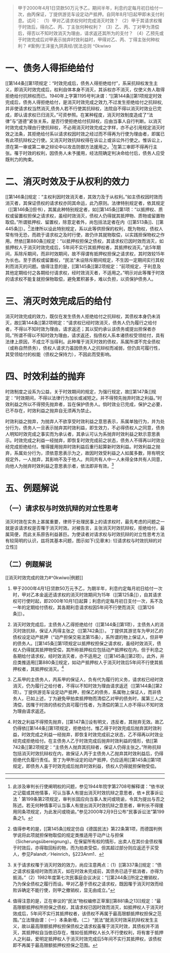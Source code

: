 >甲于2000年4月1日贷款50万元予乙，期间半年，利息约定每月初日给付一次，由丙保证，丁提供游览车设定动产抵押。自同年8月1日起甲即未支付利息。试问：
（1）甲对乙请求权何时完成消灭时效？
（2）甲于其请求权罹于时效后，得向乙、丙、丁主张何种权利？
（3）乙、丙、丁对甲为清偿后，得否以不知时效消灭为理由，请求返还其所为的支付？
（4）乙预先或于时效完成后对甲表示抛弃时效利益时，甲得对乙、丙、丁得主张何种权利？ #案例/王泽鉴九阴真经/民法总则 ^0kwiwo

# 一、债务人得拒绝给付
[[第144条]]第1项规定：“时效完成后，债务人得拒绝给付”，系采抗辩权发生主义，即消灭时效完成后，权利自体本身不消灭，其诉权亦不消灭，仅使义务人取得拒绝给付抗辨权而已。1940年上字第1195号判决谓：“[[第144条]]第1项规定时效完成后，债务人得拒绝给付，是消灭时效完成之效力,不过发生拒绝给付之抗辩权,并非使请求权当然消灭,债务人若不行使其抗辩权，法院自不得以消灭时效业已完成，即认请求权已归消灭。”可资参照。在某种程度，消灭时效制度造成了“法律”与“道德”紧张关系，是否行使拒绝给付抗辩权，应由当事人自行判断。以消灭时效完成为理由行使抗辩权，不必用消灭时效完成之字样，亦不必引用规定消灭时效之法条，其拒绝给付系以请求权因时效之经过而不得再为行使为理由者，即属已有此项抗辩权之行使。又消灭时效抗辩权得在诉讼上或诉讼外行使之。惟诉讼上，须在第一审或第二审之辩论中以攻击防御方法援用之。[^1]在第三审即不得再行主张。罹于时效的权利，因债务人未予援用，经法院确定判决命给付后，债务人应受既判力的拘束。

[^1]:此涉及审判长行使阐明权的问题，参见1944年院字第2708号解释谓：“依书状之记载或其他情事，可认当事人有提出消灭时效抗辩之意思者，依＊民事诉讼法＇第199条第2项规定，审判长固应向当事人发问或晓谕，令其为提出与否之陈述。若无何种情事可认当事人有提出消灭时效抗辩之意思者，审判长不得援用同条项规定，为此发问或晓谕。”参见2000年2月9日公布“民事诉讼法”第199条之1。

# 二、消灭时效及于从权利的效力
[[第146条]]规定：“主权利因时效消灭者，其效力及于从权利。”如主债权因时效而消灭者，其保证债权的请求权亦同其命运，此乃原则。法律特别规定者，依其规定（[[第146条]]但书），其属此种特别规定者，如[[第145条]]第1项：“以抵押权、质权或留置权担保之请求权，虽经时效消灭，债权人仍得就其抵押物、质物或留置物取偿。”所谓抵押权、留置权，除意定者外，尚包括法定者在内（[[第513条]]、[[第445条]]）。[^2]法律所以设此特别规定，系以此等供担保的权利，既为物权，债权人常有恃无恐，而疏于请求权之及时行使，故仍许其就物取偿，以实践担保物权之作用。然依[[第880条]]规定：“以抵押权担保之债权，其请求权已因时效而消灭，如抵押权人于消灭时效完成后，5年间不实行其抵押权者，其抵押权消灭。”此5年期间，系除斥期间，而非时效期间，故不得谓有抵押权担保之请求权，其时效较15年为长也。至于质权或留置权，“民法”未设除斥期间规定，不生因一定期间实行其权利而消灭的问题。值得注意的是，[[第145条]]第2项规定：“前项规定，于利息及其他定期给付之各期给付请求权，经时效消灭者，不适用之。”明示对此等罹于时效的请求权不能复就担保物取偿，避免累积甚多，难以负担，以资保护债务人。

[^2]:值得参考的是，[[第145条]]规定仿自《德国民法》第22条第1项，而德国判例学说将此项就担保物取偿的规定类推适用于动产让与担保（Sicherungsübereignung）。在保留所有权的情形，出卖人在其价金债权罹于时效后，亦得取回标的物，而为拍卖受偿，但其超过部分则应返还于买受人，参见Palandt／Heinrich，§223Anm1．

# 三、消灭时效完成后的给付
消灭时效完成的效力，既仅在发生债务人拒绝给付之抗辩权，其债权本身仍未消灭，故[[第144条]]第2项明定：“请求权已经时效消灭，债务人仍为履行之给付者，不得以不知时效为理由，请求返还；其以契约承认该债务或提出担保者亦同。”所谓不得以不知时效为理由，请求返还，指债权人系本诸债权受领给付，具有法律上原因，不成立不当得利。此种罹于消灭时效的债权，系属所谓不完全债权（或称自然债务），债权人请求力虽因债务人之抗辩权而减弱，但仍具可履行性，其受领给付的权能（债权之保持力），不因此而受影响。
# 四、时效利益的抛弃
时效制度之设系为公益，关于时效期间的规定，为强行规定，故[[第147条]]规定：“时效期间，不得以法律行为加长或减短之。并不得预先抛弃时效之利益。”时效利益之所以不得预先抛弃者，旨在保护债务人。倘时效业已完成，保护之必要，已不存在，时效利益之抛弃自无须再为禁止。

时效利益之抛弃，为抛弃人不欲享受时效利益之意思表示，系属单独行为，并为处分行为，债务人一旦表示抛弃其时效利益，即生效力，不必得债权人之同意，债务人明知时效完成之事实而为承认者，其承认可认为系抛弃时效利益之默示意思表示。时效完成之利益一经抛弃，即恢复时效完成前之状态，债务人不得再以时效业经完成拒绝给付。惟得援用抛弃时效利益后重行起算新时效利益。时效利益之抛弃，系属处分行为，须依意思表示为之，故因时效受利益之人如属多数，除有明文规定外，一人抛弃，其影响不及于他人。共同共有人中一人未得全体共有人同意，向他人为抛弃时效利益之意思表示者，依法即非有效。[^3]

[^3]:关于请求权罹于消灭时效的效力，尚应注意两点：（1）[[第337条]]规定：“债之请求权虽经时效而消灭，如在时效未完成前，其债务已适于抵消者，亦得为抵消。”（2）1982年度第七次民事庭会议决议：“[[第244条]]所定之撤销权，乃为保全债权之履行而设。甲对乙基于债权之请求权，既因罹于消灭时效而经败诉确定不能行使，则甲之撤销权，显无由成立。”

# 五、例题解说
## （一）请求权与时效抗辩的对立性思考
消灭时效在实务上甚属重要，律师于处理民事上的请求权时，最先考虑的问题之一就是该请求权是否罹于消灭时效。对被告言，主张消灭时效抗辩权，拒绝给付，最属简便，而此关系原告利益甚巨。为使读者对请求权与时效抗辩的对立性思考方法有较简明的认识，兹将其基本问题，图示如下(见章末):
![[请求权与时效抗辩的对立性]]
## （二）例题解说
[[消灭时效完成的效力#^0kwiwo|例题]]

1. 甲于2000年4月1日贷款50万元予乙，为期半年，利息约定每月初日给付一次时，甲对乙本金返还请求权的消灭时效期间为15年（[[第125条]]），自其请求权可行使时起，即2000年10月1日起算；利息约定每月初日支付一次，系不及一年的定期给付债权，其各期利息请求权因5年间不行使而消灭（[[第126条]]）。

2. 消灭时效完成后，主债务人乙得拒绝给付（[[第144条]]第1项），主债务人的消灭时效抗辩，保证人丙得主张之（[[第742条]]）。
丁提供其游览车为甲对乙的债权设定动产抵押（“动产担保交易法第15条），系所谓的物上保证人，但非甲的债务人。[[第145条]]第1项规定以抵押权担保之请求权，虽经时效消灭，债权人仍得就其抵押物受偿，其所称抵押权应包括动产抵押权在内，但于利息之各期给付请求权，经时效消灭者，亦不适用之（[[第145条]]第2项）。此外，并应类推适用[[第880条]]规定，如动产抵押权人于消灭时效后5年间不行使其抵押权者，其抵押权消灭。[^4]

[^4]:值得注意的是，正在审议的“民法”物权编修正草案[[第881条之13]]规定：“最高限额抵押权所担保之债权，其请求权已因时效而消灭，如抵押权人于消灭时效成后，5年间不实行其抵押权者，该债权不再属于最高限额抵押权担保之范围。”立法理由谓：（一）本条新增。（二）“民法”就消灭时效采抗辩权发生主义，故以最高限额抵押权担保债权之请求权虽罹于消灭时效，其债权并不消灭，其抵押权自当依旧存在，惟如任抵押权人长久不行使权利，将有害于抵押人之利益，爱明定抵押权人于消灭时效完成后5年间不实行其抵押权，该债权即不再属于最高限额抵押权担保之范围。

3. 乙系甲的主债务人，丙系甲的保证人，负有代为履行的义务，请求权已经时效消灭，仍为履行之给付者，不得以不知时效为理由请求返还（[[第144条]]第2项）。丁提供游览车设定动产抵押，担保乙的债务，系属物上保证人，而非债务人，已如上述，丁为避免甲拍卖抵押物而清偿乙对甲的债务时，属第三人之清偿，因罹于时效的债权仍具可履行性者，为清偿的第三人亦不得以不知时效为理由请求返还。

4. 时效之利益不得预先抛弃，[[第147条]]设有明文，违反者，其抛弃无效。故乙仍得依[[第144条]]第1项规定，拒绝给付。惟乙得于时效完成后抛弃其时效利益，时效完成之利益一经抛弃，即恢复时效完成前之状态，乙不得再以时效业经完成拒绝给付。在主债务人乙于时效完成后抛弃时效利益的情形，依[[第742条]]第2项规定：“主债务人抛弃其抗辩者，保证人仍得主张之。”所称抗辩包括消灭时效抗辩权在内，故保证人丙于主债务人乙抛弃其时效利益后，仍得拒绝代负履行责任。至丁为甲所设定的动产抵押，仍应适用[[第145条]]第1项规定，即债务人虽于时效完成后抛弃时效利益，债权人仍得就担保物受偿。

___